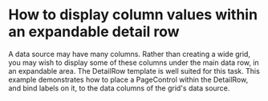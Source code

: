 # How to display column values within an expandable detail row


<p>A data source may have many columns. Rather than creating a wide grid, you may wish to display some of these columns under the main data row, in an expandable area. The DetailRow template is well suited for this task. This example demonstrates how to place a PageControl within the DetailRow, and bind labels on it, to the data columns of the grid's data source.</p>

<br/>


